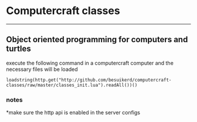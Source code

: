 # Computercraft classes
-----------------------------------------------------------
## Object oriented programming for computers and turtles ##

execute the following command in a computercraft computer and the necessary files will be loaded 
	
	loadstring(http.get("http://github.com/besuikerd/computercraft-classes/raw/master/classes_init.lua").readAll())()

### notes
*make sure the http api is enabled in the server configs
